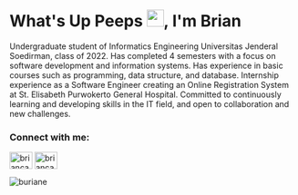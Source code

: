 <h1>What's Up Peeps <img src="https://raw.githubusercontent.com/MartinHeinz/MartinHeinz/master/wave.gif" width="30px" height="30px">, I'm Brian</h1>
<p align="left">Undergraduate student of Informatics Engineering Universitas Jenderal Soedirman, class of 2022. Has completed 4 semesters with a focus on software development and information systems. Has experience in basic courses such as programming, data structure, and database. Internship experience as a Software Engineer creating an Online Registration System at St. Elisabeth Purwokerto General Hospital. Committed to continuously learning and developing skills in the IT field, and open to collaboration and new challenges.</p>

<h3 align="left">Connect with me:</h3>
<p align="left">
<a href="https://linkedin.com/in/briancahya" target="blank"><img align="center" src="https://raw.githubusercontent.com/rahuldkjain/github-profile-readme-generator/master/src/images/icons/Social/linked-in-alt.svg" alt="briancahyapurnama" height="30" width="40" /></a>
<a href="https://instagram.com/briancahyaa" target="blank"><img align="center" src="https://raw.githubusercontent.com/rahuldkjain/github-profile-readme-generator/master/src/images/icons/Social/instagram.svg" alt="briancahyaa" height="30" width="40" /></a>
</p>

<p><img align="left" src="https://github-readme-stats.vercel.app/api/top-langs?username=buriane&show_icons=true&locale=en&layout=compact" alt="buriane" /></p>
